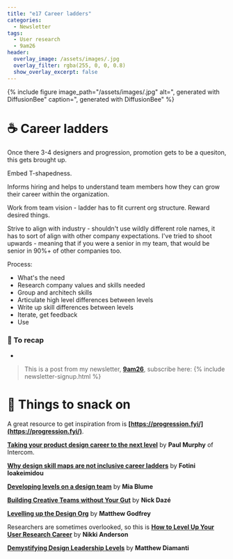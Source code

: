 ```yaml
---
title: "e17 Career ladders"
categories:
  - Newsletter
tags:
  - User research
  - 9am26
header:
  overlay_image: /assets/images/.jpg
  overlay_filter: rgba(255, 0, 0, 0.8)
  show_overlay_excerpt: false
---
```


{% include figure image_path="/assets/images/.jpg" alt=", generated with DiffusionBee" caption=", generated with DiffusionBee" %}

# ☕ Career ladders

Once there 3-4 designers and progression, promotion gets to be a quesiton, this gets brought up.

Embed T-shapedness.

Informs hiring and helps to understand team members how they can grow their career within the organization.

Work from team vision - ladder has to fit current org structure. Reward desired things.

Strive to align with industry - shouldn't use wildly different role names, it has to sort of align with other company expectations. I've tried to shoot upwards - meaning that if you were a senior in my team, that would be senior in 90%+ of other companies too.

Process:
- What's the need 
- Research company values and skills needed
- Group and architech skills
- Articulate high level differences between levels
- Write up skill differences between levels
- Iterate, get feedback
- Use

### 🥤 To recap
- 

> This is a post from my newsletter, **[9am26](https://polgarp.com/categories/newsletter/)**, subscribe here:
> {% include newsletter-signup.html %}

# 🍪 Things to snack on

A great resource to get inspiration from is **[https://progression.fyi/](https://progression.fyi/)**. 

**[Taking your product design career to the next level](https://www.intercom.com/blog/product-designer-career/)** by **Paul Murphy** of Intercom.

**[Why design skill maps are not inclusive career ladders](https://uxdesign.cc/why-design-skill-maps-are-not-inclusive-career-ladders-c697980f1fa)** by **Fotini Ioakeimidou**

**[Developing levels on a design team](https://blog.designdept.co/developing-levels-on-a-design-team-5f8df0e462b8)** by **Mia Blume**

**[Building Creative Teams without Your Gut](https://medium.com/@nickdaze/building-creative-teams-without-your-gut-5a49ef4338f#.arp93saay)** by **Nick Dazé**

**[Levelling up the Design Org](https://medium.com/ingeniouslysimple/levelling-up-the-design-org-b52f9e5080a)** by **Matthew Godfrey**

Researchers are sometimes overlooked, so this is **[How to Level Up Your User Research Career](https://dscout.com/people-nerds/user-research-career-growth)** by **Nikki Anderson**

**[Demystifying Design Leadership Levels](https://blog.prototypr.io/demystifying-design-leadership-levels-64b25bbaea7e)** by **Matthew Diamanti**





